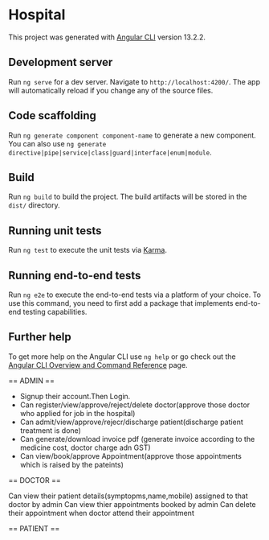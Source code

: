 # Hospital

This project was generated with [Angular CLI](https://github.com/angular/angular-cli) version 13.2.2.

## Development server

Run `ng serve` for a dev server. Navigate to `http://localhost:4200/`. The app will automatically reload if you change any of the source files.

## Code scaffolding

Run `ng generate component component-name` to generate a new component. You can also use `ng generate directive|pipe|service|class|guard|interface|enum|module`.

## Build

Run `ng build` to build the project. The build artifacts will be stored in the `dist/` directory.

## Running unit tests

Run `ng test` to execute the unit tests via [Karma](https://karma-runner.github.io).

## Running end-to-end tests

Run `ng e2e` to execute the end-to-end tests via a platform of your choice. To use this command, you need to first add a package that implements end-to-end testing capabilities.

## Further help

To get more help on the Angular CLI use `ng help` or go check out the [Angular CLI Overview and Command Reference](https://angular.io/cli) page.

== ADMIN ==

- Signup their account.Then Login.
- Can register/view/approve/reject/delete doctor(approve those doctor who applied for job in the hospital)
- Can admit/view/approve/rejecr/discharge patient(discharge patient treatment is done)
- Can generate/download invoice pdf (generate invoice according to the medicine cost, doctor charge adn GST)
- Can view/book/approve Appointment(approve those appointments which is raised by the pateints)

== DOCTOR ==

Can view their patient details(symptopms,name,mobile) assigned to that doctor by admin
Can view thier appointments booked by admin
Can delete their appointment when doctor attend their appointment

== PATIENT ==
